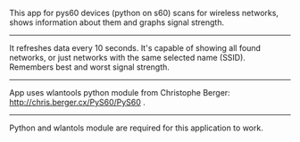 This app for pys60 devices (python on s60) scans for wireless networks, shows information about them and graphs signal strength.

---

It refreshes data every 10 seconds. It's capable of showing all found networks, or just networks with the same selected name (SSID). Remembers best and worst signal strength.

---

App uses wlantools python module from Christophe Berger: http://chris.berger.cx/PyS60/PyS60 .

---

Python and wlantols module are required for this application to work.